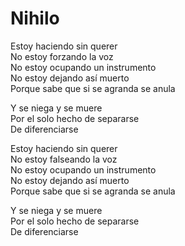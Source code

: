 # Nihilo  

Estoy haciendo sin querer  
No estoy forzando la voz  
No estoy ocupando un instrumento  
No estoy dejando así muerto  
Porque sabe que si se agranda se anula  

Y se niega y se muere  
Por el solo hecho de separarse  
De diferenciarse  

Estoy haciendo sin querer  
No estoy falseando la voz  
No estoy ocupando un instrumento  
No estoy dejando así muerto  
Porque sabe que si se agranda se anula  

Y se niega y se muere  
Por el solo hecho de separarse  
De diferenciarse  
